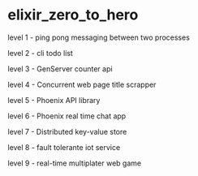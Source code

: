 # elixir_zero_to_hero

level 1 - ping pong messaging between two processes

level 2 - cli todo list

level 3 - GenServer counter api

level 4 - Concurrent web page title scrapper

level 5 - Phoenix API library

level 6 - Phoenix real time chat app

level 7 - Distributed key-value store

level 8 - fault tolerante iot service

level 9 - real-time multiplater web game
